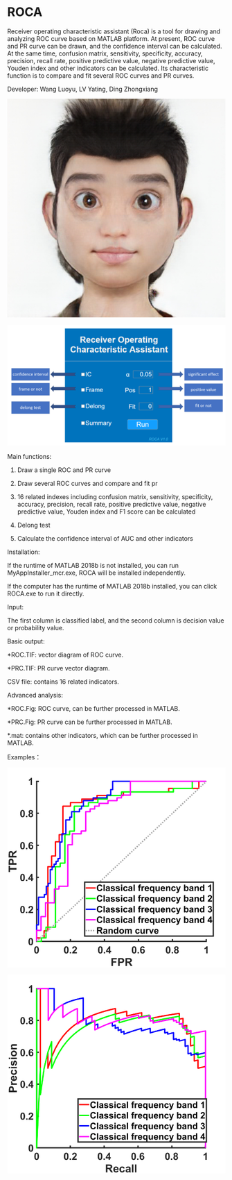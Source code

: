 # ROCA


Receiver operating characteristic assistant (Roca) is a tool for drawing and analyzing ROC curve based on MATLAB platform. At present, ROC curve and PR curve can be drawn, and the confidence interval can be calculated. At the same time, confusion matrix, sensitivity, specificity, accuracy, precision, recall rate, positive predictive value, negative predictive value, Youden index and other indicators can be calculated. Its characteristic function is to compare and fit several ROC curves and PR curves.

Developer: Wang Luoyu, LV Yating, Ding Zhongxiang

![image](https://github.com/Luoyu-Wang/ROCA/blob/master/splash.png)

![image](https://github.com/Luoyu-Wang/ROCA/blob/master/introduction/introduction1.png)
 
Main functions:

1. Draw a single ROC and PR curve

2. Draw several ROC curves and compare and fit pr

3. 16 related indexes including confusion matrix, sensitivity, specificity, accuracy, precision, recall rate, positive predictive value, negative predictive value, Youden index and F1 score can be calculated

4. Delong test

5. Calculate the confidence interval of AUC and other indicators


Installation:

If the runtime of MATLAB 2018b is not installed, you can run MyAppInstaller_mcr.exe, ROCA will be installed independently.

If the computer has the runtime of MATLAB 2018b installed, you can click ROCA.exe to run it directly.


Input:

The first column is classified label, and the second column is decision value or probability value.


Basic output:

*ROC.TIF: vector diagram of ROC curve.

*PRC.TIF: PR curve vector diagram.

CSV file: contains 16 related indicators.


Advanced analysis:

*ROC.Fig: ROC curve, can be further processed in MATLAB.

*PRC.Fig: PR curve can be further processed in MATLAB.

*.mat: contains other indicators, which can be further processed in MATLAB.

Examples：

![image](https://github.com/Luoyu-Wang/ROCA/blob/master/introduction/introduction2.png)

![image](https://github.com/Luoyu-Wang/ROCA/blob/master/introduction/introduction3.png)
  
